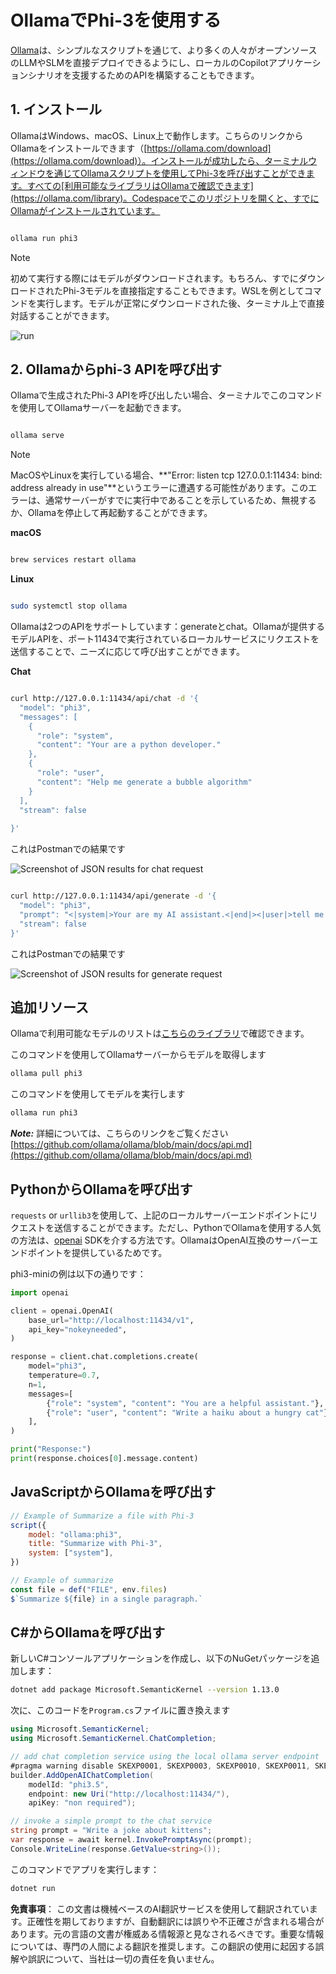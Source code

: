 # **OllamaでPhi-3を使用する**

[Ollama](https://ollama.com)は、シンプルなスクリプトを通じて、より多くの人々がオープンソースのLLMやSLMを直接デプロイできるようにし、ローカルのCopilotアプリケーションシナリオを支援するためのAPIを構築することもできます。

## **1. インストール**

OllamaはWindows、macOS、Linux上で動作します。こちらのリンクからOllamaをインストールできます（[https://ollama.com/download](https://ollama.com/download)）。インストールが成功したら、ターミナルウィンドウを通じてOllamaスクリプトを使用してPhi-3を呼び出すことができます。すべての[利用可能なライブラリはOllamaで確認できます](https://ollama.com/library)。Codespaceでこのリポジトリを開くと、すでにOllamaがインストールされています。

```bash

ollama run phi3

```

> [!NOTE]
> 初めて実行する際にはモデルがダウンロードされます。もちろん、すでにダウンロードされたPhi-3モデルを直接指定することもできます。WSLを例としてコマンドを実行します。モデルが正常にダウンロードされた後、ターミナル上で直接対話することができます。

![run](../../../../translated_images/ollama_run.302aa6484e50a7f8f09b40c787dc22eea10525cac6287c92825c8fc80c012c48.ja.png)

## **2. Ollamaからphi-3 APIを呼び出す**

Ollamaで生成されたPhi-3 APIを呼び出したい場合、ターミナルでこのコマンドを使用してOllamaサーバーを起動できます。

```bash

ollama serve

```

> [!NOTE]
> MacOSやLinuxを実行している場合、**"Error: listen tcp 127.0.0.1:11434: bind: address already in use"**というエラーに遭遇する可能性があります。このエラーは、通常サーバーがすでに実行中であることを示しているため、無視するか、Ollamaを停止して再起動することができます。

**macOS**

```bash

brew services restart ollama

```

**Linux**

```bash

sudo systemctl stop ollama

```

Ollamaは2つのAPIをサポートしています：generateとchat。Ollamaが提供するモデルAPIを、ポート11434で実行されているローカルサービスにリクエストを送信することで、ニーズに応じて呼び出すことができます。

**Chat**

```bash

curl http://127.0.0.1:11434/api/chat -d '{
  "model": "phi3",
  "messages": [
    {
      "role": "system",
      "content": "Your are a python developer."
    },
    {
      "role": "user",
      "content": "Help me generate a bubble algorithm"
    }
  ],
  "stream": false
  
}'


```

これはPostmanでの結果です

![Screenshot of JSON results for chat request](../../../../translated_images/ollama_chat.25d29e9741e1daa8efd30ca36e60008b6f2841edb544ca8167645e0ec750c72a.ja.png)

```bash

curl http://127.0.0.1:11434/api/generate -d '{
  "model": "phi3",
  "prompt": "<|system|>Your are my AI assistant.<|end|><|user|>tell me how to learn AI<|end|><|assistant|>",
  "stream": false
}'


```

これはPostmanでの結果です

![Screenshot of JSON results for generate request](../../../../translated_images/ollama_gen.523df35c3c34f0ada4770f77c9bb68f55442958adffe73ba5ae03e417ff9a781.ja.png)

## 追加リソース

Ollamaで利用可能なモデルのリストは[こちらのライブラリ](https://ollama.com/library)で確認できます。

このコマンドを使用してOllamaサーバーからモデルを取得します

```bash
ollama pull phi3
```

このコマンドを使用してモデルを実行します

```bash
ollama run phi3
```

***Note:*** 詳細については、こちらのリンクをご覧ください [https://github.com/ollama/ollama/blob/main/docs/api.md](https://github.com/ollama/ollama/blob/main/docs/api.md)

## PythonからOllamaを呼び出す

`requests` or `urllib3`を使用して、上記のローカルサーバーエンドポイントにリクエストを送信することができます。ただし、PythonでOllamaを使用する人気の方法は、[openai](https://pypi.org/project/openai/) SDKを介する方法です。OllamaはOpenAI互換のサーバーエンドポイントを提供しているためです。

phi3-miniの例は以下の通りです：

```python
import openai

client = openai.OpenAI(
    base_url="http://localhost:11434/v1",
    api_key="nokeyneeded",
)

response = client.chat.completions.create(
    model="phi3",
    temperature=0.7,
    n=1,
    messages=[
        {"role": "system", "content": "You are a helpful assistant."},
        {"role": "user", "content": "Write a haiku about a hungry cat"},
    ],
)

print("Response:")
print(response.choices[0].message.content)
```

## JavaScriptからOllamaを呼び出す

```javascript
// Example of Summarize a file with Phi-3
script({
    model: "ollama:phi3",
    title: "Summarize with Phi-3",
    system: ["system"],
})

// Example of summarize
const file = def("FILE", env.files)
$`Summarize ${file} in a single paragraph.`
```

## C#からOllamaを呼び出す

新しいC#コンソールアプリケーションを作成し、以下のNuGetパッケージを追加します：

```bash
dotnet add package Microsoft.SemanticKernel --version 1.13.0
```

次に、このコードを`Program.cs`ファイルに置き換えます

```csharp
using Microsoft.SemanticKernel;
using Microsoft.SemanticKernel.ChatCompletion;

// add chat completion service using the local ollama server endpoint
#pragma warning disable SKEXP0001, SKEXP0003, SKEXP0010, SKEXP0011, SKEXP0050, SKEXP0052
builder.AddOpenAIChatCompletion(
    modelId: "phi3.5",
    endpoint: new Uri("http://localhost:11434/"),
    apiKey: "non required");

// invoke a simple prompt to the chat service
string prompt = "Write a joke about kittens";
var response = await kernel.InvokePromptAsync(prompt);
Console.WriteLine(response.GetValue<string>());
```

このコマンドでアプリを実行します：

```bash
dotnet run
```

**免責事項**：
この文書は機械ベースのAI翻訳サービスを使用して翻訳されています。正確性を期しておりますが、自動翻訳には誤りや不正確さが含まれる場合があります。元の言語の文書が権威ある情報源と見なされるべきです。重要な情報については、専門の人間による翻訳を推奨します。この翻訳の使用に起因する誤解や誤訳について、当社は一切の責任を負いません。